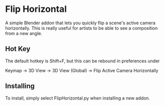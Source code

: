 # Flip Horizontal

A simple Blender addon that lets you quickly flip a scene's active camera horizontally. This is really useful for artists to be able to see a composition from a new angle.

## Hot Key

The default hotkey is Shift+F, but this can be rebound in preferences under 

Keymap -> 3D View -> 3D View (Global) -> Flip Active Camera Horizontally

## Installing
To install, simply select FlipHorizontal.py when installing a new addon.